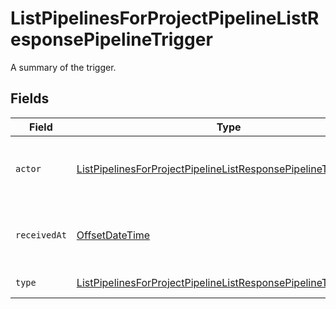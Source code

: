 # ListPipelinesForProjectPipelineListResponsePipelineTrigger

A summary of the trigger.


## Fields

| Field                                                                                                                                                         | Type                                                                                                                                                          | Required                                                                                                                                                      | Description                                                                                                                                                   |
| ------------------------------------------------------------------------------------------------------------------------------------------------------------- | ------------------------------------------------------------------------------------------------------------------------------------------------------------- | ------------------------------------------------------------------------------------------------------------------------------------------------------------- | ------------------------------------------------------------------------------------------------------------------------------------------------------------- |
| `actor`                                                                                                                                                       | [ListPipelinesForProjectPipelineListResponsePipelineTriggerActor](../../models/operations/ListPipelinesForProjectPipelineListResponsePipelineTriggerActor.md) | :heavy_check_mark:                                                                                                                                            | The user who triggered the Pipeline.                                                                                                                          |
| `receivedAt`                                                                                                                                                  | [OffsetDateTime](https://docs.oracle.com/javase/8/docs/api/java/time/OffsetDateTime.html)                                                                     | :heavy_check_mark:                                                                                                                                            | The date and time the trigger was received.                                                                                                                   |
| `type`                                                                                                                                                        | [ListPipelinesForProjectPipelineListResponsePipelineTriggerType](../../models/operations/ListPipelinesForProjectPipelineListResponsePipelineTriggerType.md)   | :heavy_check_mark:                                                                                                                                            | The type of trigger.                                                                                                                                          |